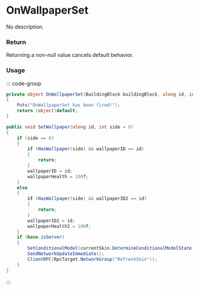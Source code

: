 # OnWallpaperSet
<Badge type="info" text="Structure"/>[<Badge type="danger" text="Carbon Compatible"/>](https://github.com/CarbonCommunity/Carbon)[<Badge type="warning" text="Oxide Compatible"/>](https://github.com/OxideMod/Oxide.Rust)
No description.
### Return
Returning a non-null value cancels default behavior.

### Usage
::: code-group
```csharp [Example]
private object OnWallpaperSet(BuildingBlock buildingBlock, ulong id, int side)
{
	Puts("OnWallpaperSet has been fired!");
	return (object)default;
}
```
```csharp [Source — Assembly-CSharp @ BuildingBlock]
public void SetWallpaper(ulong id, int side = 0)
{
	if (side == 0)
	{
		if (HasWallpaper(side) && wallpaperID == id)
		{
			return;
		}
		wallpaperID = id;
		wallpaperHealth = 100f;
	}
	else
	{
		if (HasWallpaper(side) && wallpaperID2 == id)
		{
			return;
		}
		wallpaperID2 = id;
		wallpaperHealth2 = 100f;
	}
	if (base.isServer)
	{
		SetConditionalModel(currentSkin.DetermineConditionalModelState(this));
		SendNetworkUpdateImmediate();
		ClientRPC(RpcTarget.NetworkGroup("RefreshSkin"));
	}
}

```
:::
